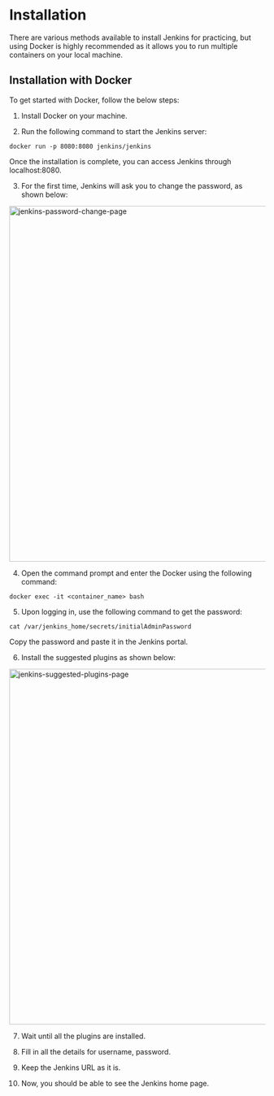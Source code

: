 # Installation

There are various methods available to install Jenkins for practicing, but using Docker is highly recommended as it allows you to run multiple containers on your local machine.

## Installation with Docker

To get started with Docker, follow the below steps:

1. Install Docker on your machine.

2. Run the following command to start the Jenkins server:

````console
docker run -p 8080:8080 jenkins/jenkins
````
   Once the installation is complete, you can access Jenkins through localhost:8080.

3. For the first time, Jenkins will ask you to change the password, as shown below:

<img src="https://user-images.githubusercontent.com/63513035/234072140-69e122ae-75ad-41b8-a17f-79a9feb04d65.png" alt="jenkins-password-change-page" width="700"/>

4. Open the command prompt and enter the Docker using the following command:

````console
docker exec -it <container_name> bash
````

5. Upon logging in, use the following command to get the password:

````console
cat /var/jenkins_home/secrets/initialAdminPassword
````

Copy the password and paste it in the Jenkins portal.

6. Install the suggested plugins as shown below:
<img src="https://user-images.githubusercontent.com/63513035/234074062-66640b79-1700-4d9c-9db1-03f2fd81d88e.png" alt="jenkins-suggested-plugins-page" width="700"/>

7. Wait until all the plugins are installed.

8. Fill in all the details for username, password.

9. Keep the Jenkins URL as it is.

10. Now, you should be able to see the Jenkins home page.

